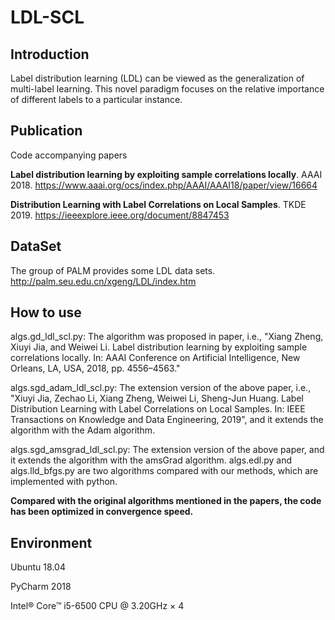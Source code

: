 # LDL-SCL

Introduction
--
Label distribution learning (LDL) can be viewed as the generalization of multi-label learning. This novel paradigm focuses
on the relative importance of different labels to a particular instance.

Publication
--
Code accompanying papers 

**Label distribution learning by exploiting sample correlations locally**. AAAI 2018.
https://www.aaai.org/ocs/index.php/AAAI/AAAI18/paper/view/16664

**Distribution Learning with Label Correlations on Local Samples**. TKDE 2019.
https://ieeexplore.ieee.org/document/8847453

DataSet
--
The group of PALM provides some LDL data sets. http://palm.seu.edu.cn/xgeng/LDL/index.htm

How to use
--
algs.gd_ldl_scl.py:
The algorithm was proposed in paper, i.e., "Xiang Zheng, Xiuyi Jia, and Weiwei Li. Label distribution learning by exploiting sample correlations locally. In: AAAI Conference on Artificial Intelligence, New Orleans, LA, USA, 2018, pp. 4556–4563."

algs.sgd_adam_ldl_scl.py:
The extension version of the above paper, i.e., "Xiuyi Jia, Zechao Li, Xiang Zheng, Weiwei Li, Sheng-Jun Huang. Label Distribution Learning with Label Correlations on Local Samples. In: IEEE Transactions on Knowledge and Data Engineering, 2019", and it extends the algorithm with the Adam algorithm. 

algs.sgd_amsgrad_ldl_scl.py:
The extension version of the above paper, and it extends the algorithm with the amsGrad algorithm. algs.edl.py and algs.lld_bfgs.py are two algorithms compared with our methods, which are implemented with python.

**Compared with the original algorithms mentioned in the papers, the code has been optimized in convergence speed.**

Environment
--
Ubuntu 18.04

PyCharm 2018

Intel® Core™ i5-6500 CPU @ 3.20GHz × 4

